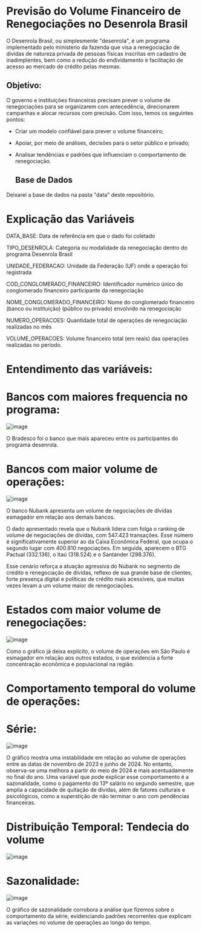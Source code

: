 # Previsão do Volume Financeiro de Renegociações no Desenrola Brasil 

O Desenrola Brasil, ou simplesmente "desenrola", é um programa implementado pelo ministerio da fazenda que visa a renegociação de dívidas de natureza privada de pessoas físicas inscritas em cadastro de inadimplentes, bem como a redução do endividamento e facilitação de acesso ao mercado de crédito pelas mesmas. 

## Objetivo: 
 O governo e instituições financeiras precisam prever o volume de renegociações para se organizarem com antecedência, direcionarem campanhas e alocar recursos com precisão.
Com isso, temos os seguintes pontos:

- Criar um modelo confiável para prever o volume financeiro;
- Apoiar, por meio de análises, decisões para o setor público e privado;
- Analisar tendências e padrões que influenciam o comportamento de renegociação.

  ## Base de Dados

 Deixarei a base de dados na pasta "data" deste repositório.


# Explicação das Variáveis
DATA_BASE: Data de referência em que o dado foi coletado 

TIPO_DESENROLA: Categoria ou modalidade da renegociação dentro do programa Desenrola Brasil

UNIDADE_FEDERACAO: Unidade da Federação (UF) onde a operação foi registrada

COD_CONGLOMERADO_FINANCEIRO: Identificador numérico único do conglomerado financeiro participante da renegociação

NOME_CONGLOMERADO_FINANCEIRO: Nome do conglomerado financeiro (banco ou instituição) (público ou privado) envolvido na renegociação

NUMERO_OPERACOES: Quantidade total de operações de renegociação realizadas no mês

VOLUME_OPERACOES: Volume financeiro total (em reais) das operações realizadas no período.


# Entendimento das variáveis:

# Bancos com maiores frequencia no programa: 

![image](https://github.com/user-attachments/assets/639855e8-ae46-489b-b354-ced60759a22b)

O Bradesco foi o banco que mais apareceu entre os participantes do programa desenrola. 


# Bancos com maior volume de operações:

![image](https://github.com/user-attachments/assets/5c21b6f9-fe2f-41fd-b956-966c6d912ffe)

O banco Nubank apresenta um volume de negociações de dívidas esmagador em relação aos demais bancos.

O dado apresentado revela que o Nubank lidera com folga o ranking de volume de negociações de dívidas, com 547.423 transações. Esse número é significativamente superior ao da Caixa Econômica Federal, que ocupa o segundo lugar com 400.810 negociações. Em seguida, aparecem o BTG Pactual (332.136), o Itaú (318.524) e o Santander (298.376).

Esse cenário reforça a atuação agressiva do Nubank no segmento de crédito e renegociação de dívidas, reflexo de sua grande base de clientes, forte presença digital e políticas de crédito mais acessíveis, que muitas vezes levam a um volume maior de renegociações.

# Estados com maior volume de renegociações:

![image](https://github.com/user-attachments/assets/66c51616-a424-448d-85fd-4868259f22cd)

Como o gráfico já deixa explícito, o volume de operações em São Paulo é esmagador em relação aos outros estados, o que evidencia a forte concentração econômica e populacional na região.

# Comportamento temporal do volume de operações:

# Série: 

![image](https://github.com/user-attachments/assets/372cdd01-9b0f-4bf3-b7a8-22909317be88)

O gráfico mostra uma instabilidade em relação ao volume de operações entre as datas de novembro de 2023 e junho de 2024. No entanto, observa-se uma melhora a partir do meio de 2024 e mais acentuadamente no final do ano. Uma variável que pode explicar esse comportamento é a sazonalidade, como o pagamento do 13º salário no segundo semestre, que amplia a capacidade de quitação de dívidas, além de fatores culturais e psicológicos, como a superstição de não terminar o ano com pendências financeiras.

# Distribuição Temporal: Tendecia do volume

![image](https://github.com/user-attachments/assets/95504a58-95d1-4d24-bf3c-9548a0f21b1e)

# Sazonalidade:

![image](https://github.com/user-attachments/assets/a72e1c11-03c5-4a66-ac5d-4f3e41147256)

O gráfico de sazonalidade corrobora a análise que fizemos sobre o comportamento da série, evidenciando padrões recorrentes que explicam as variações no volume de operações ao longo do tempo.






